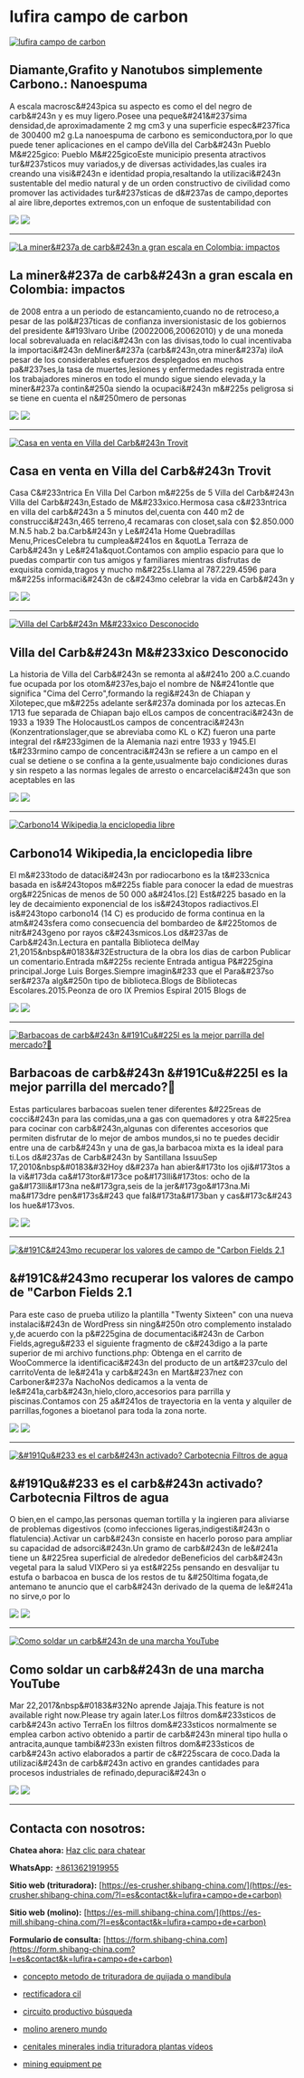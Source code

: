 # lufira campo de carbon

<a href="https://swt.shibang-china.com/?l=es&img&k=lufira+campo+de+carbon" target="_blank">![lufira campo de carbon](http://static.shibang-china.com/all-800x300/365.jpg)</a>

## Diamante,Grafito y Nanotubos simplemente Carbono.: Nanoespuma
A escala macrosc&#243pica su aspecto es como el del negro de carb&#243n y es muy ligero.Posee una peque&#241&#237sima densidad,de aproximadamente 2 mg cm3 y una superficie espec&#237fica de 300400 m2 g.La nanoespuma de carbono es semiconductora,por lo que puede tener aplicaciones en el campo deVilla del Carb&#243n Pueblo M&#225gico: Pueblo M&#225gicoEste municipio presenta atractivos tur&#237sticos muy variados,y de diversas actividades,las cuales ira creando una visi&#243n e identidad propia,resaltando la utilizaci&#243n sustentable del medio natural y de un orden constructivo de civilidad como promover las actividades tur&#237sticas de d&#237as de campo,deportes al aire libre,deportes extremos,con un enfoque de sustentabilidad con


<a href="https://whatsapp.shibangsoft.com/WhatsApp.php" target="_blank" title="WhatsApp">![](http://static.shibang-china.com/icon/whatsapp.png)</a> <a href="https://swt.shibang-china.com/?l=es&icon&k=lufira+campo+de+carbon" target="_blank">![](http://static.shibang-china.com/icon/chat-es.png)</a>

---

<a href="https://swt.shibang-china.com/?l=es&img&k=lufira+campo+de+carbon" target="_blank">![La miner&#237a de carb&#243n a gran escala en Colombia: impactos](http://static.shibang-china.com/all-800x300/350.jpg)</a>

## La miner&#237a de carb&#243n a gran escala en Colombia: impactos
de 2008 entra a un periodo de estancamiento,cuando no de retroceso,a pesar de las pol&#237ticas de confianza inversionistasic de los gobiernos del presidente &#193lvaro Uribe (20022006,20062010) y de una moneda local sobrevaluada en relaci&#243n con las divisas,todo lo cual incentivaba la importaci&#243n deMiner&#237a (carb&#243n,otra miner&#237a) iloA pesar de los considerables esfuerzos desplegados en muchos pa&#237ses,la tasa de muertes,lesiones y enfermedades registrada entre los trabajadores mineros en todo el mundo sigue siendo elevada,y la miner&#237a contin&#250a siendo la ocupaci&#243n m&#225s peligrosa si se tiene en cuenta el n&#250mero de personas


<a href="https://whatsapp.shibangsoft.com/WhatsApp.php" target="_blank" title="WhatsApp">![](http://static.shibang-china.com/icon/whatsapp.png)</a> <a href="https://swt.shibang-china.com/?l=es&icon&k=lufira+campo+de+carbon" target="_blank">![](http://static.shibang-china.com/icon/chat-es.png)</a>

---

<a href="https://swt.shibang-china.com/?l=es&img&k=lufira+campo+de+carbon" target="_blank">![Casa en venta en Villa del Carb&#243n Trovit](http://static.shibang-china.com/all-800x300/411.jpg)</a>

## Casa en venta en Villa del Carb&#243n Trovit
Casa C&#233ntrica En Villa Del Carbon m&#225s de 5 Villa del Carb&#243n Villa del Carb&#243n,Estado de M&#233xico.Hermosa casa c&#233ntrica en villa del carb&#243n a 5 minutos del,cuenta con 440 m2 de construcci&#243n,465 terreno,4 recamaras con closet,sala con $2.850.000 M.N.5 hab.2 ba.Carb&#243n y Le&#241a Home Quebradillas Menu,PricesCelebra tu cumplea&#241os en &quotLa Terraza de Carb&#243n y Le&#241a&quot.Contamos con amplio espacio para que lo puedas compartir con tus amigos y familiares mientras disfrutas de exquisita comida,tragos y mucho m&#225s.Llama al 787.229.4596 para m&#225s informaci&#243n de c&#243mo celebrar la vida en Carb&#243n y


<a href="https://whatsapp.shibangsoft.com/WhatsApp.php" target="_blank" title="WhatsApp">![](http://static.shibang-china.com/icon/whatsapp.png)</a> <a href="https://swt.shibang-china.com/?l=es&icon&k=lufira+campo+de+carbon" target="_blank">![](http://static.shibang-china.com/icon/chat-es.png)</a>

---

<a href="https://swt.shibang-china.com/?l=es&img&k=lufira+campo+de+carbon" target="_blank">![Villa del Carb&#243n M&#233xico Desconocido](http://static.shibang-china.com/all-800x300/617.jpg)</a>

## Villa del Carb&#243n M&#233xico Desconocido
La historia de Villa del Carb&#243n se remonta al a&#241o 200 a.C.cuando fue ocupada por los otom&#237es,bajo el nombre de N&#241ontle que significa "Cima del Cerro",formando la regi&#243n de Chiapan y Xilotepec,que m&#225s adelante ser&#237a dominada por los aztecas.En 1713 fue separada de Chiapan bajo elLos campos de concentraci&#243n de 1933 a 1939 The HolocaustLos campos de concentraci&#243n (Konzentrationslager,que se abreviaba como KL o KZ) fueron una parte integral del r&#233gimen de la Alemania nazi entre 1933 y 1945.El t&#233rmino campo de concentraci&#243n se refiere a un campo en el cual se detiene o se confina a la gente,usualmente bajo condiciones duras y sin respeto a las normas legales de arresto o encarcelaci&#243n que son aceptables en las


<a href="https://whatsapp.shibangsoft.com/WhatsApp.php" target="_blank" title="WhatsApp">![](http://static.shibang-china.com/icon/whatsapp.png)</a> <a href="https://swt.shibang-china.com/?l=es&icon&k=lufira+campo+de+carbon" target="_blank">![](http://static.shibang-china.com/icon/chat-es.png)</a>

---

<a href="https://swt.shibang-china.com/?l=es&img&k=lufira+campo+de+carbon" target="_blank">![Carbono14 Wikipedia,la enciclopedia libre](http://static.shibang-china.com/all-800x300/1163.jpg)</a>

## Carbono14 Wikipedia,la enciclopedia libre
El m&#233todo de dataci&#243n por radiocarbono es la t&#233cnica basada en is&#243topos m&#225s fiable para conocer la edad de muestras org&#225nicas de menos de 50 000 a&#241os.[2] Est&#225 basado en la ley de decaimiento exponencial de los is&#243topos radiactivos.El is&#243topo carbono14 (14 C) es producido de forma continua en la atm&#243sfera como consecuencia del bombardeo de &#225tomos de nitr&#243geno por rayos c&#243smicos.Los d&#237as de Carb&#243n.Lectura en pantalla Biblioteca delMay 21,2015&nbsp&#0183&#32Estructura de la obra los dias de carbon Publicar un comentario.Entrada m&#225s reciente Entrada antigua P&#225gina principal.Jorge Luis Borges.Siempre imagin&#233 que el Para&#237so ser&#237a alg&#250n tipo de biblioteca.Blogs de Bibliotecas Escolares.2015.Peonza de oro IX Premios Espiral 2015 Blogs de


<a href="https://whatsapp.shibangsoft.com/WhatsApp.php" target="_blank" title="WhatsApp">![](http://static.shibang-china.com/icon/whatsapp.png)</a> <a href="https://swt.shibang-china.com/?l=es&icon&k=lufira+campo+de+carbon" target="_blank">![](http://static.shibang-china.com/icon/chat-es.png)</a>

---

<a href="https://swt.shibang-china.com/?l=es&img&k=lufira+campo+de+carbon" target="_blank">![Barbacoas de carb&#243n &#191Cu&#225l es la mejor parrilla del mercado?🌟](http://static.shibang-china.com/all-800x300/281.jpg)</a>

## Barbacoas de carb&#243n &#191Cu&#225l es la mejor parrilla del mercado?🌟
Estas particulares barbacoas suelen tener diferentes &#225reas de cocci&#243n para las comidas,una a gas con quemadores y otra &#225rea para cocinar con carb&#243n,algunas con diferentes accesorios que permiten disfrutar de lo mejor de ambos mundos,si no te puedes decidir entre una de carb&#243n y una de gas,la barbacoa mixta es la ideal para ti.Los d&#237as de Carb&#243n by Santillana IssuuSep 17,2010&nbsp&#0183&#32Hoy d&#237a han abier&#173to los oji&#173tos a la vi&#173da ca&#173tor&#173ce po&#173lli&#173tos: ocho de la ga&#173lli&#173na ne&#173gra,seis de la jer&#173go&#173na.Mi ma&#173dre pen&#173s&#243 que fal&#173ta&#173ban y cas&#173c&#243 los hue&#173vos.


<a href="https://whatsapp.shibangsoft.com/WhatsApp.php" target="_blank" title="WhatsApp">![](http://static.shibang-china.com/icon/whatsapp.png)</a> <a href="https://swt.shibang-china.com/?l=es&icon&k=lufira+campo+de+carbon" target="_blank">![](http://static.shibang-china.com/icon/chat-es.png)</a>

---

<a href="https://swt.shibang-china.com/?l=es&img&k=lufira+campo+de+carbon" target="_blank">![&#191C&#243mo recuperar los valores de campo de "Carbon Fields 2.1](http://static.shibang-china.com/all-800x300/1504.jpg)</a>

## &#191C&#243mo recuperar los valores de campo de "Carbon Fields 2.1
Para este caso de prueba utilizo la plantilla "Twenty Sixteen" con una nueva instalaci&#243n de WordPress sin ning&#250n otro complemento instalado y,de acuerdo con la p&#225gina de documentaci&#243n de Carbon Fields,agregu&#233 el siguiente fragmento de c&#243digo a la parte superior de mi archivo functions.php: Obtenga en el carrito de WooCommerce la identificaci&#243n del producto de un art&#237culo del carritoVenta de le&#241a y carb&#243n en Mart&#237nez con Carboner&#237a NachoNos dedicamos a la venta de le&#241a,carb&#243n,hielo,cloro,accesorios para parrilla y piscinas.Contamos con 25 a&#241os de trayectoria en la venta y alquiler de parrillas,fogones a bioetanol para toda la zona norte.


<a href="https://whatsapp.shibangsoft.com/WhatsApp.php" target="_blank" title="WhatsApp">![](http://static.shibang-china.com/icon/whatsapp.png)</a> <a href="https://swt.shibang-china.com/?l=es&icon&k=lufira+campo+de+carbon" target="_blank">![](http://static.shibang-china.com/icon/chat-es.png)</a>

---

<a href="https://swt.shibang-china.com/?l=es&img&k=lufira+campo+de+carbon" target="_blank">![&#191Qu&#233 es el carb&#243n activado? Carbotecnia Filtros de agua](http://static.shibang-china.com/all-800x300/1121.jpg)</a>

## &#191Qu&#233 es el carb&#243n activado? Carbotecnia Filtros de agua
O bien,en el campo,las personas queman tortilla y la ingieren para aliviarse de problemas digestivos (como infecciones ligeras,indigesti&#243n o flatulencia).Activar un carb&#243n consiste en hacerlo poroso para ampliar su capacidad de adsorci&#243n.Un gramo de carb&#243n de le&#241a tiene un &#225rea superficial de alrededor deBeneficios del carb&#243n vegetal para la salud VIXPero si ya est&#225s pensando en desvalijar tu estufa o barbacoa en busca de los restos de tu &#250ltima fogata,de antemano te anuncio que el carb&#243n derivado de la quema de le&#241a no sirve,o por lo


<a href="https://whatsapp.shibangsoft.com/WhatsApp.php" target="_blank" title="WhatsApp">![](http://static.shibang-china.com/icon/whatsapp.png)</a> <a href="https://swt.shibang-china.com/?l=es&icon&k=lufira+campo+de+carbon" target="_blank">![](http://static.shibang-china.com/icon/chat-es.png)</a>

---

<a href="https://swt.shibang-china.com/?l=es&img&k=lufira+campo+de+carbon" target="_blank">![Como soldar un carb&#243n de una marcha YouTube](http://static.shibang-china.com/all-800x300/817.jpg)</a>

## Como soldar un carb&#243n de una marcha YouTube
Mar 22,2017&nbsp&#0183&#32No aprende Jajaja.This feature is not available right now.Please try again later.Los filtros dom&#233sticos de carb&#243n activo TerraEn los filtros dom&#233sticos normalmente se emplea carbon activo obtenido a partir de carb&#243n mineral tipo hulla o antracita,aunque tambi&#233n existen filtros dom&#233sticos de carb&#243n activo elaborados a partir de c&#225scara de coco.Dada la utilizaci&#243n de carb&#243n activo en grandes cantidades para procesos industriales de refinado,depuraci&#243n o


<a href="https://whatsapp.shibangsoft.com/WhatsApp.php" target="_blank" title="WhatsApp">![](http://static.shibang-china.com/icon/whatsapp.png)</a> <a href="https://swt.shibang-china.com/?l=es&icon&k=lufira+campo+de+carbon" target="_blank">![](http://static.shibang-china.com/icon/chat-es.png)</a>

---
## Contacta con nosotros:

**Chatea ahora:** [Haz clic para chatear](https://swt.shibang-china.com?l=es&contact&k=lufira+campo+de+carbon)

**WhatsApp:**  [+8613621919955](https://whatsapp.shibangsoft.com/WhatsApp.php)

**Sitio web (trituradora):** [https://es-crusher.shibang-china.com/](https://es-crusher.shibang-china.com/?l=es&contact&k=lufira+campo+de+carbon)

**Sitio web (molino):** [https://es-mill.shibang-china.com/](https://es-mill.shibang-china.com/?l=es&contact&k=lufira+campo+de+carbon)

**Formulario de consulta:** [https://form.shibang-china.com](https://form.shibang-china.com?l=es&contact&k=lufira+campo+de+carbon)

* [concepto metodo de trituradora de quijada o mandibula](../73/concepto%20metodo%20de%20trituradora%20de%20quijada%20o%20mandibula.md)

* [rectificadora cil](../80/rectificadora%20cil.md)

* [circuito productivo búsqueda](../70/circuito%20productivo%20b%C3%BAsqueda.md)

* [molino arenero mundo](../72/molino%20arenero%20mundo.md)

* [cenitales minerales india trituradora plantas vídeos](../76/cenitales%20minerales%20india%20trituradora%20plantas%20v%C3%ADdeos.md)

* [mining equipment pe](../80/mining%20equipment%20pe.md)